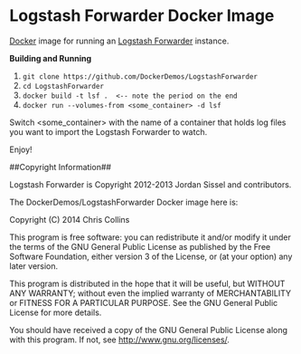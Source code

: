 Logstash Forwarder Docker Image
===============================

[Docker](http://docker.io) image for running an [Logstash Forwarder](https://github.com/elasticsearch/logstash-forwarder) instance.

__Building and Running__

1. `git clone https://github.com/DockerDemos/LogstashForwarder`
2. `cd LogstashForwarder`
3. `docker build -t lsf .  <-- note the period on the end`
4. `docker run --volumes-from <some_container> -d lsf`

Switch \<some_container\> with the name of a container that holds log files you want to import the Logstash Forwarder to watch.

Enjoy!

##Copyright Information##

Logstash Forwarder is Copyright 2012-2013 Jordan Sissel and contributors.

The DockerDemos/LogstashForwarder Docker image here is:
 
Copyright (C) 2014 Chris Collins

This program is free software: you can redistribute it and/or modify it under the terms of the GNU General Public License as published by the Free Software Foundation, either version 3 of the License, or (at your option) any later version.

This program is distributed in the hope that it will be useful, but WITHOUT ANY WARRANTY; without even the implied warranty of MERCHANTABILITY or FITNESS FOR A PARTICULAR PURPOSE. See the GNU General Public License for more details.

You should have received a copy of the GNU General Public License along with this program. If not, see http://www.gnu.org/licenses/.






